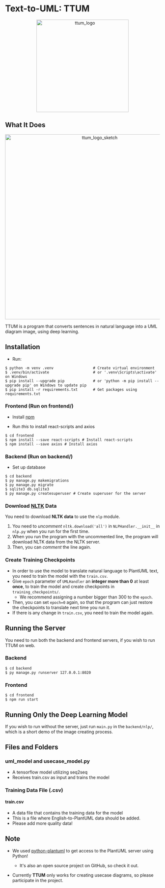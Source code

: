 # Text-to-UML: TTUM
<p align="center">
<img width="300" alt="ttum_logo" src="https://user-images.githubusercontent.com/42485462/84795485-8554c500-b032-11ea-80b8-1d882ea9cc3c.png">
</p>

## What It Does
<p align="center">
<img width="600" alt="ttum_logo_sketch" src="https://user-images.githubusercontent.com/42485462/84044589-bdc92300-a9e2-11ea-8b79-85bcd7e3c76b.png">
</p>

TTUM is a program that converts sentences in natural language into a UML diagram image, using deep learning.

## Installation
- Run:
```shell
$ python -m venv .venv                  # Create virtual environment
$ .venv/bin/activate                    # or '.venv\Scripts\activate' on Windows
$ pip install --upgrade pip             # or 'python -m pip install --upgrade pip' on Windows to update pip
$ pip install -r requirements.txt       # Get packages using requirements.txt
```

### Frontend (Run on frontend/)
- Install [npm](https://www.npmjs.com/)

- Run *this* to install react-scripts and axios
```shell
$ cd frontend
$ npm install --save react-scripts # Install react-scripts
$ npm install --save axios # Install axios
```

### Backend (Run on backend/)
- Set up database
```shell
$ cd backend
$ py manage.py makemigrations
$ py manage.py migrate
$ sqlite3 db.sqlite3
$ py manage.py createsuperuser # Create superuser for the server
```

### Download [NLTK](https://www.nltk.org/) Data
You need to download **NLTK data** to use the `nlp` module.
1. You need to *uncomment* `nltk.download('all')` in `NLPHandler.__init__` in `nlp.py` when you run for the first time.
2. When you run the program with the uncommented line, the program will download NLTK data from the NLTK server.
3. Then, you can *comment* the line again.

### Create Training Checkpoints
- In order to use the model to translate natural language to PlantUML text, you need to train the model with the `train.csv`.
- Give `epoch` parameter of `UMLHandler` an **integer more than 0** at least **once**, to train the model and create checkpoints in `training_checkpoints/`.
  - We recommend assigning a number bigger than 300 to the `epoch`.
- Then, you can set `epoch=0` again, so that the program can just restore the checkpoints to translate next time you run it.
- If there is any change in `train.csv`, you need to train the model again.

## Running the Server
You need to run both the backend and frontend servers, if you wish to run TTUM on web.

### Backend
```shell
$ cd backend
$ py manage.py runserver 127.0.0.1:8020
```

### Frontend
```shell
$ cd frontend
$ npm run start
```

## Running Only the Deep Learning Model
If you wish to run without the server, just run `main.py` in the `backend/nlp/`, which is a short demo of the image creating process.

## Files and Folders
### uml_model and usecase_model.py
- A tensorflow model utilizing seq2seq
- Receives train.csv as input and trains the model

### Training Data File (.csv)
#### train.csv
- A data file that contains the training data for the model
- This is a file where English-to-PlantUML data should be added.
- Please add more quality data!

## Note
- We used [python-plantuml](https://github.com/SamuelMarks/python-plantuml) to get access to the PlantUML server using Python!
  - It's also an open source project on GitHub, so check it out.

- Currently **TTUM** only works for creating usecase diagrams, so please participate in the project.